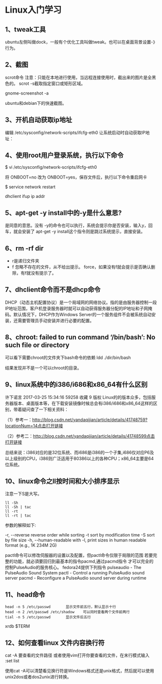 # Linux入门学习

## 1、tweak工具
ubuntu左侧叫做dock，一般有个优化工具叫做tweak。也可以在桌面背景设置-》行为。

## 2、截图

scrot命令
注意：只能在本地进行使用，当远程连接使用时，截出来的图片是全黑色的。
scrot -s截取指定窗口或矩形区域。

gnome-screenshot  -a 

ubuntu和debian下的快速截图。

## 3、开机自动获取ip地址

编辑 /etc/sysconfig/network-scripts/ifcfg-eth0 让系统启动时自动获取IP地址：

## 4、使用root用户登录系统，执行以下命令
$ vi /etc/sysconfig/network-scripts/ifcfg-eth0

将 ONBOOT=no 改为 ONBOOT=yes，保存文件后，执行以下命令重启网卡

$ service network restart

dhclient
ifup
ip addr

## 5、apt-get -y install中的-y是什么意思?
是同意的意思。没有 -y的命令也可以执行，系统会提示你是否安装，输入y，回车，就会安装了
apt-get -y install这个指令则是跳过系统提示，直接安装。

## 6、rm -rf  dir     

- r是递归文件夹
- f 忽略不存在的文件，从不给出提示。 force，如果没有f就会提示是否确认删除，有f就没有提示了。

## 7、dhclient命令而不是dhcp命令
DHCP（动态主机配置协议）是一个局域网的网络协议。指的是由服务器控制一段lP地址范围，客户机登录服务器时就可以自动获得服务器分配的lP地址和子网掩码。默认情况下，DHCP作为Windows Server的一个服务组件不会被系统自动安装，还需要管理员手动安装并进行必要的配置。 

## 8、chroot: failed to run command ‘/bin/bash’: No such file or directory
可以看下需要chroot的文件夹下bash命令的依赖
ldd ./dir/bin/bash

结果发现并不是一个可以chroot的目录。

## 9、linux系统中的i386/i686和x86_64有什么区别

许下诺言 2017-03-25 15:34:16  59258  收藏 9
版权
Linux的的版本众多，包括服务器版本、桌面版本等，在下载安装镜像时候总会有i386/i686和x86_64这样的区别，带着疑问查了一下相关资料：

（1）参考一：http://blog.csdn.net/yandaqijian/article/details/41748759?locationNum=14点击打开链接

（2）参考二：http://blog.csdn.net/yandaqijian/article/details/41748599点击打开链接

总结来说：i386对应的是32位系统、而i686是i386的一个子集,i686仅对应P6及以上级别的CPU，i386则广泛适用于80386以上的各种CPU；x86_64主要是64位系统。

## 10、linux命令之ll按时间和大小排序显示
注意一下S是大写。
```
ll -Sh
ll -Sh | tac
ll -rt
ll -rt | tac
```
参数的解释如下:

-r, --reverse              reverse order while sorting
-t                         sort by modification time
-S                         sort by file size
-h, --human-readable       with -l, print sizes in human readable format
                               (e.g., 1K 234M 2G)


pactl命令可以修改伺服器的设置以及配置，但pactl命令仅限于局限的范围
若要完整的功能，就必須要回归到最基本的指令pacmd,通过pacmd指令
才可以完全的控制PulseAudio的服务核心。
fedora24提供下列指令
pulseaudio - The PulseAudio Sound System
pactl - Control a running PulseAudio sound server
pacmd - Reconfigure a PulseAudio sound server during runtime

## 11、head命令
```
head -n 5 /etc/passwd       显示文件前五行，默认显示十行
head -n 2 /et/passwd /etc/shadow    可以同时查看两个文件前两行
tial -n 5 /etc/passwd       显示文件后五行
```


xrdb
$TERM

## 12、如何查看linux 文件内容换行符
cat -A 要查看的文件路径
或者使用vim打开你要查看的文件，在末行模式输入 :set list

使用cat -A可以清楚看见换行符是Windows格式还是unix格式，然后就可以使用unix2dos或者dos2unix进行转换。
















